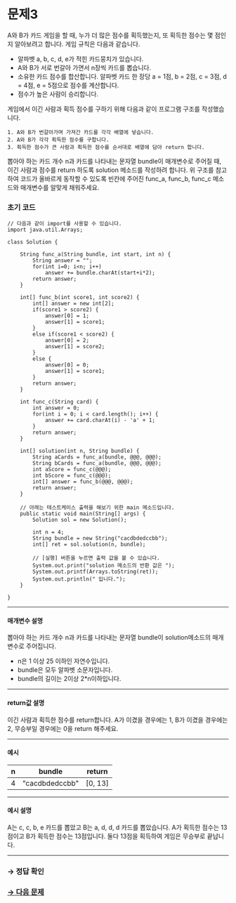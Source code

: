 # 문제3

 A와 B가 카드 게임을 할 때, 누가 더 많은 점수를 획득했는지, 또 획득한 점수는 몇 점인지 알아보려고 합니다. 게임 규칙은 다음과 같습니다.

* 알파벳 a, b, c, d, e가 적힌 카드뭉치가 있습니다.
* A와 B가 서로 번갈아 가면서 n장씩 카드를 뽑습니다.
* 소유한 카드 점수를 합산합니다. 알파벳 카드 한 장당 a = 1점, b = 2점, c = 3점, d = 4점, e = 5점으로 점수를 계산합니다.
* 점수가 높은 사람이 승리합니다.

게임에서 이긴 사람과 획득 점수를 구하기 위해 다음과 같이 프로그램 구조를 작성했습니다.

```
1. A와 B가 번갈아가며 가져간 카드를 각각 배열에 넣습니다.
2. A와 B가 각각 획득한 점수를 구합니다.
3. 획득한 점수가 큰 사람과 획득한 점수를 순서대로 배열에 담아 return 합니다.
```

뽑아야 하는 카드 개수 n과 카드를 나타내는 문자열 bundle이 매개변수로 주어질 때, 이긴 사람과 점수를 return 하도록 solution 메소드를 작성하려 합니다. 위 구조를 참고하여 코드가 올바르게 동작할 수 있도록 빈칸에 주어진 func_a, func_b, func_c 메소드와 매개변수를 알맞게 채워주세요.

### 초기 코드

```
// 다음과 같이 import를 사용할 수 있습니다.
import java.util.Arrays;

class Solution {

    String func_a(String bundle, int start, int n) {
        String answer = "";
        for(int i=0; i<n; i++)
            answer += bundle.charAt(start+i*2);
        return answer;
    }

    int[] func_b(int score1, int score2) {
        int[] answer = new int[2];
        if(score1 > score2) {
            answer[0] = 1;
            answer[1] = score1;
        }
        else if(score1 < score2) {
            answer[0] = 2;
            answer[1] = score2;
        }
        else {
            answer[0] = 0;
            answer[1] = score1;
        }
        return answer;
    }

    int func_c(String card) {
        int answer = 0;
        for(int i = 0; i < card.length(); i++) {
            answer += card.charAt(i) - 'a' + 1;
        }
        return answer;
    }

    int[] solution(int n, String bundle) {
        String aCards = func_a(bundle, @@@, @@@);
        String bCards = func_a(bundle, @@@, @@@);
        int aScore = func_c(@@@);
        int bScore = func_c(@@@);
        int[] answer = func_b(@@@, @@@);
        return answer;
    }
    
    // 아래는 테스트케이스 출력을 해보기 위한 main 메소드입니다.
    public static void main(String[] args) {
        Solution sol = new Solution();

        int n = 4;
        String bundle = new String("cacdbdedccbb");
        int[] ret = sol.solution(n, bundle);
        
        // [실행] 버튼을 누르면 출력 값을 볼 수 있습니다.
        System.out.print("solution 메소드의 반환 값은 ");
        System.out.printf(Arrays.toString(ret));
        System.out.println(" 입니다.");
    }

}
```

---

#### 매개변수 설명
뽑아야 하는 카드 개수 n과 카드를 나타내는 문자열 bundle이 solution메소드의 매개변수로 주어집니다.

* n은 1 이상 25 이하인 자연수입니다.
* bundle은 모두 알파벳 소문자입니다.
* bundle의 길이는 2이상 2*n이하입니다.

---

#### return값 설명
이긴 사람과 획득한 점수를 return합니다.
A가 이겼을 경우에는 1, B가 이겼을 경우에는 2, 무승부일 경우에는 0을 return 해주세요.

---

#### 예시

| n | bundle | return |
|---|---|---|
| 4 | "cacdbdedccbb" | [0, 13] |

---

#### 예시 설명
A는 c, c, b, e 카드를 뽑았고 B는 a, d, d, d 카드를 뽑았습니다. A가 획득한 점수는 13점이고 B가 획득한 점수는 13점입니다. 둘다 13점을 획득하여 게임은 무승부로 끝납니다.

---

### → 정답 확인

### [→ 다음 문제](https://github.com/tnehf18/cosPro/blob/main/java/ex_2nd/ex_2nd_04/no_04/ "cosPro 2급 Java 4차 4번 문제")
